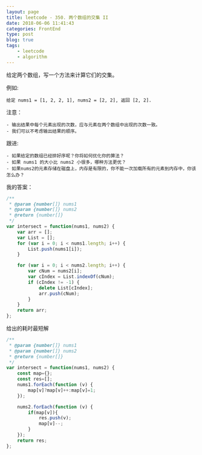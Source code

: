 ```yaml
---
layout: page
title: leetcode - 350. 两个数组的交集 II
date: 2018-06-06 11:41:43
categories: FrontEnd
type: post
blog: true
tags: 
    - leetcode
    - algorithm
---
```


给定两个数组，写一个方法来计算它们的交集。
<!-- more -->
例如:

    给定 nums1 = [1, 2, 2, 1], nums2 = [2, 2], 返回 [2, 2].

注意：

    - 输出结果中每个元素出现的次数，应与元素在两个数组中出现的次数一致。
    - 我们可以不考虑输出结果的顺序。

跟进:

    - 如果给定的数组已经排好序呢？你将如何优化你的算法？
    - 如果 nums1 的大小比 nums2 小很多，哪种方法更优？
    - 如果nums2的元素存储在磁盘上，内存是有限的，你不能一次加载所有的元素到内存中，你该怎么办？

我的答案：

``` javascript
/**
 * @param {number[]} nums1
 * @param {number[]} nums2
 * @return {number[]}
 */
var intersect = function(nums1, nums2) {
    var arr = [];
    var List = [];
    for (var i = 0; i < nums1.length; i++) {
        List.push(nums1[i]);
    }

    for (var i = 0; i < nums2.length; i++) {
        var cNum = nums2[i];
        var cIndex = List.indexOf(cNum);
        if (cIndex != -1) {
            delete List[cIndex];
            arr.push(cNum);
        }
    }
    return arr;
};
```

给出的耗时最短解

``` javascript
/**
 * @param {number[]} nums1
 * @param {number[]} nums2
 * @return {number[]}
 */
var intersect = function(nums1, nums2) {
    const map={};
    const res=[];
    nums1.forEach(function (v) {
        map[v]?map[v]++:map[v]=1;
    });

    nums2.forEach(function (v) {
        if(map[v]){
            res.push(v);
            map[v]--;
        }
    });
    return res;
};
```
